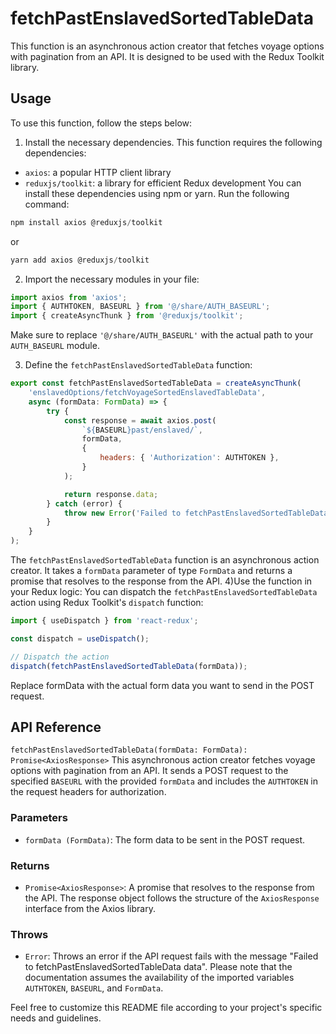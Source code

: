 # fetchPastEnslavedSortedTableData
This function is an asynchronous action creator that fetches voyage options with pagination from an API. It is designed to be used with the Redux Toolkit library.

## Usage
To use this function, follow the steps below:

1) Install the necessary dependencies. This function requires the following dependencies:

- `axios`: a popular HTTP client library
- `reduxjs/toolkit`: a library for efficient Redux development
You can install these dependencies using npm or yarn. Run the following command:

```js
npm install axios @reduxjs/toolkit
```

or 
```js
yarn add axios @reduxjs/toolkit
```
2) Import the necessary modules in your file:
```jsx
import axios from 'axios';
import { AUTHTOKEN, BASEURL } from '@/share/AUTH_BASEURL';
import { createAsyncThunk } from '@reduxjs/toolkit';
```
Make sure to replace `'@/share/AUTH_BASEURL'` with the actual path to your `AUTH_BASEURL` module.

3) Define the `fetchPastEnslavedSortedTableData` function:
```jsx
export const fetchPastEnslavedSortedTableData = createAsyncThunk(
    'enslavedOptions/fetchVoyageSortedEnslavedTableData',
    async (formData: FormData) => {
        try {
            const response = await axios.post(
                `${BASEURL}past/enslaved/`,
                formData,
                {
                    headers: { 'Authorization': AUTHTOKEN },
                }
            );

            return response.data;
        } catch (error) {
            throw new Error('Failed to fetchPastEnslavedSortedTableData data');
        }
    }
);

```

The `fetchPastEnslavedSortedTableData` function is an asynchronous action creator. It takes a `formData` parameter of type `FormData` and returns a promise that resolves to the response from the API.
4)Use the function in your Redux logic:
You can dispatch the `fetchPastEnslavedSortedTableData` action using Redux Toolkit's `dispatch` function:
```jsx
import { useDispatch } from 'react-redux';

const dispatch = useDispatch();

// Dispatch the action
dispatch(fetchPastEnslavedSortedTableData(formData));
```

Replace formData with the actual form data you want to send in the POST request.

## API Reference
`fetchPastEnslavedSortedTableData(formData: FormData): Promise<AxiosResponse>`
This asynchronous action creator fetches voyage options with pagination from an API. It sends a POST request to the specified `BASEURL` with the provided `formData` and includes the `AUTHTOKEN` in the request headers for authorization.

### Parameters
- `formData (FormData)`: The form data to be sent in the POST request.
### Returns
- `Promise<AxiosResponse>`: A promise that resolves to the response from the API. The response object follows the structure of the `AxiosResponse` interface from the Axios library.
### Throws
- `Error`: Throws an error if the API request fails with the message "Failed to fetchPastEnslavedSortedTableData data".
Please note that the documentation assumes the availability of the imported variables `AUTHTOKEN`, `BASEURL`, and `FormData`.

Feel free to customize this README file according to your project's specific needs and guidelines.